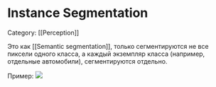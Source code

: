 # Instance Segmentation
Category: [[Perception]]

Это как [[Semantic segmentation]], только сегментируются не все пиксели одного класса, а каждый экземпляр класса (например, отдельные автомобили), сегментируются отдельно.

Пример:
![](https://miro.medium.com/max/2436/0*QeOs5RvXlkbDkLOy.png)